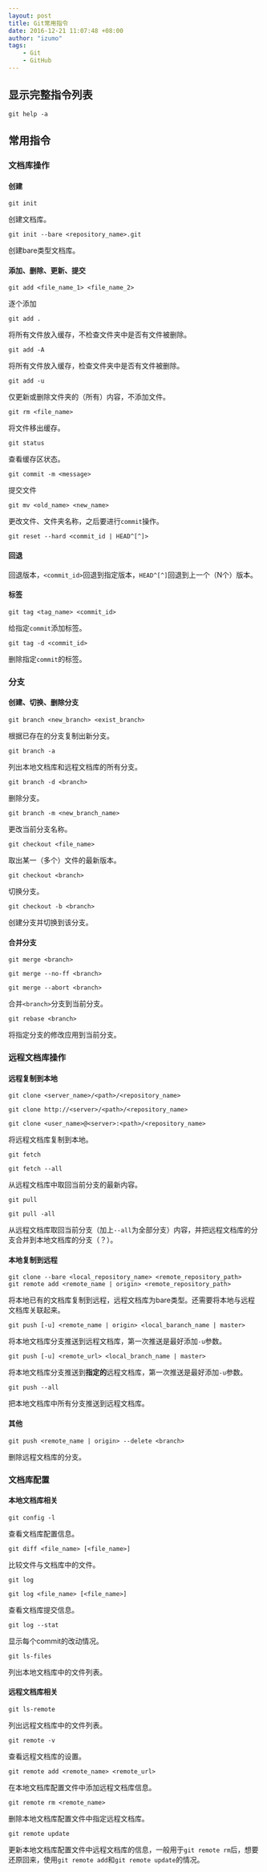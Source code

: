 ```yaml
---
layout: post
title: Git常用指令
date: 2016-12-21 11:07:48 +08:00
author: "izumo"
tags: 
    - Git
    - GitHub
---
```


## 显示完整指令列表

    git help -a

## 常用指令

### 文档库操作

#### 创建

    git init

创建文档库。

    git init --bare <repository_name>.git

创建bare类型文档库。

#### 添加、删除、更新、提交

    git add <file_name_1> <file_name_2>

逐个添加

    git add .

将所有文件放入缓存，不检查文件夹中是否有文件被删除。

    git add -A

将所有文件放入缓存，检查文件夹中是否有文件被删除。

    git add -u

仅更新或删除文件夹的（所有）内容，不添加文件。

    git rm <file_name>

将文件移出缓存。

    git status

查看缓存区状态。

    git commit -m <message>

提交文件

    git mv <old_name> <new_name>

更改文件、文件夹名称，之后要进行`commit`操作。

    git reset --hard <commit_id | HEAD^[^]>

#### 回退

回退版本，`<commit_id>`回退到指定版本，`HEAD^[^]`回退到上一个（N个）版本。

#### 标签

    git tag <tag_name> <commit_id>

给指定`commit`添加标签。

    git tag -d <commit_id>

删除指定`commit`的标签。

### 分支

#### 创建、切换、删除分支

    git branch <new_branch> <exist_branch>

根据已存在的分支复制出新分支。

    git branch -a

列出本地文档库和远程文档库的所有分支。

    git branch -d <branch>

删除分支。

    git branch -m <new_branch_name>

更改当前分支名称。

    git checkout <file_name>

取出某一（多个）文件的最新版本。

    git checkout <branch>

切换分支。

    git checkout -b <branch>

创建分支并切换到该分支。

#### 合并分支

    git merge <branch>

    git merge --no-ff <branch>

    git merge --abort <branch>

合并`<branch>`分支到当前分支。

    git rebase <branch>

将指定分支的修改应用到当前分支。

### 远程文档库操作

#### 远程复制到本地

    git clone <server_name>/<path>/<repository_name>

    git clone http://<server>/<path>/<repository_name>

    git clone <user_name>@<server>:<path>/<repository_name>

将远程文档库复制到本地。

    git fetch

    git fetch --all

从远程文档库中取回当前分支的最新内容。

    git pull

    git pull -all

从远程文档库取回当前分支（加上`--all`为全部分支）内容，并把远程文档库的分支合并到本地文档库的分支（？）。

#### 本地复制到远程

    git clone --bare <local_repository_name> <remote_repository_path>
    git remote add <remote_name | origin> <remote_repository_path>

将本地已有的文档库复制到远程，远程文档库为bare类型。还需要将本地与远程文档库关联起来。

    git push [-u] <remote_name | origin> <local_baranch_name | master>

将本地文档库分支推送到远程文档库，第一次推送是最好添加`-u`参数。

    git push [-u] <remote_url> <local_branch_name | master>

将本地文档库分支推送到**指定的**远程文档库，第一次推送是最好添加`-u`参数。

    git push --all

把本地文档库中所有分支推送到远程文档库。

#### 其他

    git push <remote_name | origin> --delete <branch>

删除远程文档库的分支。

### 文档库配置

#### 本地文档库相关

    git config -l

查看文档库配置信息。

    git diff <file_name> [<file_name>]

比较文件与文档库中的文件。

    git log

    git log <file_name> [<file_name>]

查看文档库提交信息。

    git log --stat

显示每个commit的改动情况。

    git ls-files

列出本地文档库中的文件列表。

#### 远程文档库相关

    git ls-remote

列出远程文档库中的文件列表。

    git remote -v

查看远程文档库的设置。

    git remote add <remote_name> <remote_url>

在本地文档库配置文件中添加远程文档库信息。

    git remote rm <remote_name>

删除本地文档库配置文件中指定远程文档库。

    git remote update

更新本地文档库配置文件中远程文档库的信息，一般用于`git remote rm`后，想要还原回来，使用`git remote add`和`git remote update`的情况。


